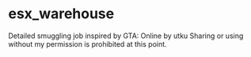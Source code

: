 # esx_warehouse
Detailed smuggling job inspired by GTA: Online by utku
Sharing or using without my permission is prohibited at this point.
